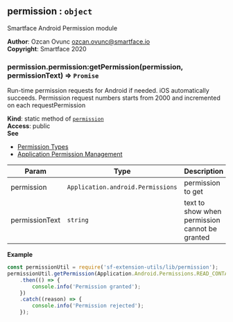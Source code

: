 <a name="module_permission"></a>

## permission : <code>object</code>
Smartface Android Permission module

**Author**: Ozcan Ovunc <ozcan.ovunc@smartface.io>  
**Copyright**: Smartface 2020  
<a name="module_permission.permission_getPermission"></a>

### permission.permission:getPermission(permission, permissionText) ⇒ <code>Promise</code>
Run-time permission requests for Android if needed. iOS automatically succeeds.
Permission request numbers starts from 2000 and incremented on each requestPermission

**Kind**: static method of [<code>permission</code>](#module_permission)  
**Access**: public  
**See**

- [Permission Types](http://ref.smartface.io/#!/api/Application.android.Permissions)
- [Application Permission Management](https://developer.smartface.io/docs/application-permission-management)


| Param | Type | Description |
| --- | --- | --- |
| permission | <code>Application.android.Permissions</code> | permission to get |
| permissionText | <code>string</code> | text to show when permission cannot be granted |

**Example**  
```js
const permissionUtil = require('sf-extension-utils/lib/permission');
permissionUtil.getPermission(Application.Android.Permissions.READ_CONTACTS, 'Please go to the settings and grant permission')
    .then(() => {
        console.info('Permission granted');
    })
    .catch((reason) => {
        console.info('Permission rejected');
    });
```
